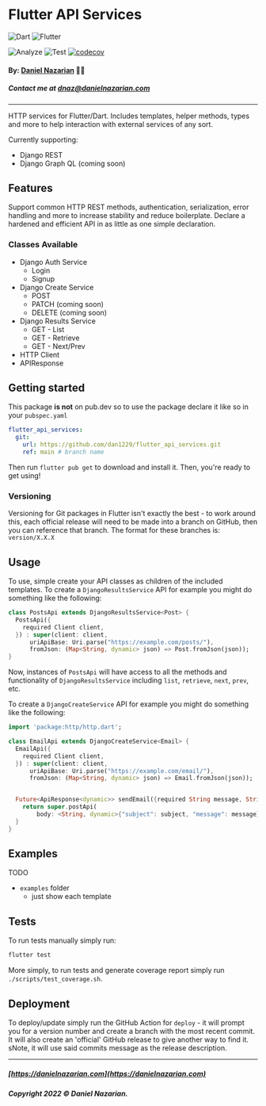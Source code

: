 # Flutter API Services

![Dart](https://img.shields.io/badge/dart-%230175C2.svg?style=for-the-badge&logo=dart&logoColor=white)
![Flutter](https://img.shields.io/badge/Flutter-%2302569B.svg?style=for-the-badge&logo=Flutter&logoColor=white)

![Analyze](https://github.com/dan1229/flutter_api_services/actions/workflows/analyze.yml/badge.svg)
![Test](https://github.com/dan1229/flutter_api_services/actions/workflows/test.yml/badge.svg)
[![codecov](https://codecov.io/gh/dan1229/flutter_api_services/branch/main/graph/badge.svg?token=4WK2ND8R75)](https://codecov.io/gh/dan1229/flutter_api_services)

#### By: [Daniel Nazarian](https://danielnazarian) 🐧👹

##### Contact me at <dnaz@danielnazarian.com>

-------------------------------------------------------

HTTP services for Flutter/Dart. Includes templates, helper methods, types and more to help
interaction with external services of any sort.

Currently supporting:

- Django REST
- Django Graph QL (coming soon)

## Features

Support common HTTP REST methods, authentication, serialization, error handling and more to increase
stability and reduce boilerplate. Declare a hardened and efficient API in as little as one simple
declaration.

### Classes Available

- Django Auth Service
    - Login
    - Signup
- Django Create Service
    - POST
    - PATCH (coming soon)
    - DELETE (coming soon)
- Django Results Service
    - GET - List
    - GET - Retrieve
    - GET - Next/Prev
- HTTP Client
- APIResponse

## Getting started

This package **is not** on pub.dev so to use the package declare it like so in your `pubspec.yaml`

```yaml
flutter_api_services:
  git:
    url: https://github.com/dan1229/flutter_api_services.git
    ref: main # branch name
```

Then run `flutter pub get` to download and install it. Then, you're ready to get using!

### Versioning

Versioning for Git packages in Flutter isn't exactly the best - to work around this, each official
release will need to be made into a branch on GitHub, then you can reference that branch. The format
for these branches is:
`version/X.X.X`

## Usage

To use, simple create your API classes as children of the included templates. To create
a `DjangoResultsService` API for example you might do something like the following:

```dart
class PostsApi extends DjangoResultsService<Post> {
  PostsApi({
    required Client client,
  }) : super(client: client,
      uriApiBase: Uri.parse("https://example.com/posts/"),
      fromJson: (Map<String, dynamic> json) => Post.fromJson(json));
}
```

Now, instances of `PostsApi` will have access to all the methods and functionality
of `DjangoResultsService` including `list`, `retrieve`, `next`, `prev`, etc.

To create a `DjangoCreateService` API for example you might do something like the following:

```dart
import 'package:http/http.dart';

class EmailApi extends DjangoCreateService<Email> {
  EmailApi({
    required Client client,
  }) : super(client: client,
      uriApiBase: Uri.parse("https://example.com/email/"),
      fromJson: (Map<String, dynamic> json) => Email.fromJson(json));


  Future<ApiResponse<dynamic>> sendEmail({required String message, String? subject}) {
    return super.postApi(
        body: <String, dynamic>{"subject": subject, "message": message}, authenticated: false);
  }
}
```

## Examples

TODO

- `examples` folder
    - just show each template

## Tests

To run tests manually simply run:

```bash
flutter test
```

More simply, to run tests and generate coverage report simply run `./scripts/test_coverage.sh`.

## Deployment

To deploy/update simply run the GitHub Action for `deploy` - it will prompt you for a version number
and create a branch with the most recent commit. It will also create an 'official' GitHub release to
give another way to find it. sNote, it will use said commits message as the release description.

-------------------------------------------------------

##### [https://danielnazarian.com](https://danielnazarian.com)

##### Copyright 2022 © Daniel Nazarian.
